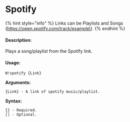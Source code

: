 # Spotify

{% hint style="info" %}
Links can be Playlists and Songs \(https://open.spotify.com/track/example\).
{% endhint %}

#### Description:

Plays a song/playlist from the Spotify link.

#### Usage:

```text
W!spotify {Link}
```

**Arguments:**

```text
{Link} - A link of spotify music/playlist.
```

**Syntax:**

```text
{} - Required.
[] - Optional.
```

